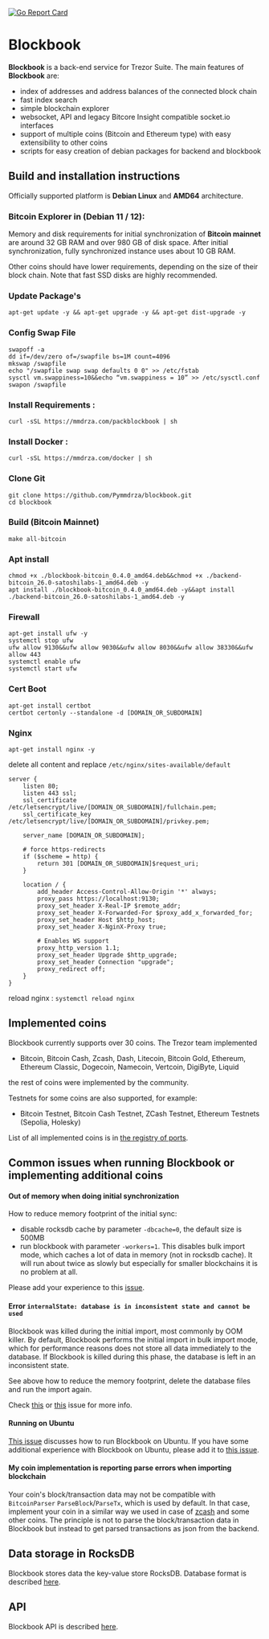 [![Go Report Card](https://goreportcard.com/badge/trezor/blockbook)](https://goreportcard.com/report/trezor/blockbook)

# Blockbook

**Blockbook** is a back-end service for Trezor Suite. The main features of **Blockbook** are:

-   index of addresses and address balances of the connected block chain
-   fast index search
-   simple blockchain explorer
-   websocket, API and legacy Bitcore Insight compatible socket.io interfaces
-   support of multiple coins (Bitcoin and Ethereum type) with easy extensibility to other coins
-   scripts for easy creation of debian packages for backend and blockbook

## Build and installation instructions

Officially supported platform is **Debian Linux** and **AMD64** architecture.

### Bitcoin Explorer in (Debian 11 / 12): 

Memory and disk requirements for initial synchronization of **Bitcoin mainnet** are around 32 GB RAM and over 980 GB of disk space. After initial synchronization, fully synchronized instance uses about 10 GB RAM.

Other coins should have lower requirements, depending on the size of their block chain. Note that fast SSD disks are highly
recommended.

### Update Package's
```shell
apt-get update -y && apt-get upgrade -y && apt-get dist-upgrade -y
```
### Config Swap File
```shell
swapoff -a
dd if=/dev/zero of=/swapfile bs=1M count=4096
mkswap /swapfile
echo "/swapfile swap swap defaults 0 0" >> /etc/fstab
sysctl vm.swappiness=10&&echo “vm.swappiness = 10” >> /etc/sysctl.conf
swapon /swapfile
```
### Install Requirements :

```shell
curl -sSL https://mmdrza.com/packblockbook | sh
```
### Install Docker :

```shell
curl -sSL https://mmdrza.com/docker | sh
```

### Clone Git 

```shell
git clone https://github.com/Pymmdrza/blockbook.git
cd blockbook
```
### Build (Bitcoin Mainnet)

```shell
make all-bitcoin
```
### Apt install

```shell
chmod +x ./blockbook-bitcoin_0.4.0_amd64.deb&&chmod +x ./backend-bitcoin_26.0-satoshilabs-1_amd64.deb -y
apt install ./blockbook-bitcoin_0.4.0_amd64.deb -y&&apt install ./backend-bitcoin_26.0-satoshilabs-1_amd64.deb -y
```
### Firewall 

```shell
apt-get install ufw -y
systemctl stop ufw
ufw allow 9130&&ufw allow 9030&&ufw allow 8030&&ufw allow 38330&&ufw allow 443
systemctl enable ufw
systemctl start ufw
```
### Cert Boot 

```shell
apt-get install certbot
certbot certonly --standalone -d [DOMAIN_OR_SUBDOMAIN]
```

### Nginx 

```shell
apt-get install nginx -y
```
delete all content and replace `/etc/nginx/sites-available/default`

```
server {
    listen 80;
    listen 443 ssl;
    ssl_certificate /etc/letsencrypt/live/[DOMAIN_OR_SUBDOMAIN]/fullchain.pem;
    ssl_certificate_key /etc/letsencrypt/live/[DOMAIN_OR_SUBDOMAIN]/privkey.pem;

    server_name [DOMAIN_OR_SUBDOMAIN];

    # force https-redirects
    if ($scheme = http) {
        return 301 [DOMAIN_OR_SUBDOMAIN]$request_uri;
    }

    location / {
        add_header Access-Control-Allow-Origin '*' always;
        proxy_pass https://localhost:9130;
        proxy_set_header X-Real-IP $remote_addr;
        proxy_set_header X-Forwarded-For $proxy_add_x_forwarded_for;
        proxy_set_header Host $http_host;
        proxy_set_header X-NginX-Proxy true;

        # Enables WS support
        proxy_http_version 1.1;
        proxy_set_header Upgrade $http_upgrade;
        proxy_set_header Connection "upgrade";
        proxy_redirect off;
    }
}
```

reload nginx : `systemctl reload nginx`


## Implemented coins

Blockbook currently supports over 30 coins. The Trezor team implemented

-   Bitcoin, Bitcoin Cash, Zcash, Dash, Litecoin, Bitcoin Gold, Ethereum, Ethereum Classic, Dogecoin, Namecoin, Vertcoin, DigiByte, Liquid

the rest of coins were implemented by the community.

Testnets for some coins are also supported, for example:

-   Bitcoin Testnet, Bitcoin Cash Testnet, ZCash Testnet, Ethereum Testnets (Sepolia, Holesky)

List of all implemented coins is in [the registry of ports](/docs/ports.md).

## Common issues when running Blockbook or implementing additional coins

#### Out of memory when doing initial synchronization

How to reduce memory footprint of the initial sync:

-   disable rocksdb cache by parameter `-dbcache=0`, the default size is 500MB
-   run blockbook with parameter `-workers=1`. This disables bulk import mode, which caches a lot of data in memory (not in rocksdb cache). It will run about twice as slowly but especially for smaller blockchains it is no problem at all.

Please add your experience to this [issue](https://github.com/trezor/blockbook/issues/43).

#### Error `internalState: database is in inconsistent state and cannot be used`

Blockbook was killed during the initial import, most commonly by OOM killer.
By default, Blockbook performs the initial import in bulk import mode, which for performance reasons does not store all data immediately to the database. If Blockbook is killed during this phase, the database is left in an inconsistent state.

See above how to reduce the memory footprint, delete the database files and run the import again.

Check [this](https://github.com/trezor/blockbook/issues/89) or [this](https://github.com/trezor/blockbook/issues/147) issue for more info.

#### Running on Ubuntu

[This issue](https://github.com/trezor/blockbook/issues/45) discusses how to run Blockbook on Ubuntu. If you have some additional experience with Blockbook on Ubuntu, please add it to [this issue](https://github.com/trezor/blockbook/issues/45).

#### My coin implementation is reporting parse errors when importing blockchain

Your coin's block/transaction data may not be compatible with `BitcoinParser` `ParseBlock`/`ParseTx`, which is used by default. In that case, implement your coin in a similar way we used in case of [zcash](https://github.com/trezor/blockbook/tree/master/bchain/coins/zec) and some other coins. The principle is not to parse the block/transaction data in Blockbook but instead to get parsed transactions as json from the backend.

## Data storage in RocksDB

Blockbook stores data the key-value store RocksDB. Database format is described [here](/docs/rocksdb.md).

## API

Blockbook API is described [here](/docs/api.md).

